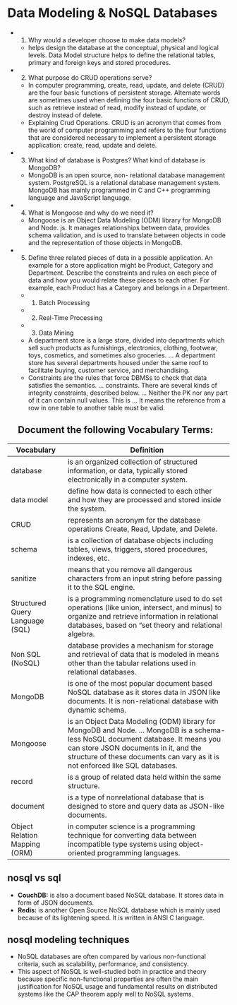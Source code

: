 #  Data Modeling & NoSQL Databases

- 1. Why would a developer choose to make data models?
  - helps design the database at the conceptual, physical and logical levels. Data Model structure helps to define the relational tables, primary and foreign keys and stored procedures. 

- 2. What purpose do CRUD operations serve?
  - In computer programming, create, read, update, and delete (CRUD) are the four basic functions of persistent storage. Alternate words are sometimes used when defining the four basic functions of CRUD, such as retrieve instead of read, modify instead of update, or destroy instead of delete.
  - Explaining Crud Operations. CRUD is an acronym that comes from the world of computer programming and refers to the four functions that are considered necessary to implement a persistent storage application: create, read, update and delete.

- 3. What kind of database is Postgres? What kind of database is MongoDB?
  - MongoDB is an open source, non- relational database management system. PostgreSQL is a relational database management system. MongoDB has mainly programmed in C and C++ programming language and JavaScript language.

- 4. What is Mongoose and why do we need it?
  - Mongoose is an Object Data Modeling (ODM) library for MongoDB and Node. js. It manages relationships between data, provides schema validation, and is used to translate between objects in code and the representation of those objects in MongoDB.

- 5. Define three related pieces of data in a possible application. An example for a store application might be Product, Category and Department. Describe the constraints and rules on each piece of data and how you would relate these pieces to each other. For example, each Product has a Category and belongs in a Department.
  - 1. Batch Processing
  - 2. Real-Time Processing
  - 3. Data Mining
  - A department store is a large store, divided into departments which sell such products as furnishings, electronics, clothing, footwear, toys, cosmetics, and sometimes also groceries. ... A department store has several departments housed under the same roof to facilitate buying, customer service, and merchandising.
  - Constraints are the rules that force DBMSs to check that data satisfies the semantics. ... constraints. There are several kinds of integrity constraints, described below. ... Neither the PK nor any part of it can contain null values. This is ... It means the reference from a row in one table to another table must be valid.


  ## Document the following Vocabulary Terms:

Vocabulary                   |  Definition
-----------------------------|----------------------------------------------------------------------------------------------------
database                     | is an organized collection of structured information, or data, typically stored electronically in a                                       computer system.
  data model                     | define how data is connected to each other and how they are processed and stored inside the system.
  CRUD                           | represents an acronym for the database operations Create, Read, Update, and Delete.
  schema                         | is a collection of database objects including tables, views, triggers, stored procedures, indexes, etc.
  sanitize                       | means that you remove all dangerous characters from an input string before passing it to the SQL engine.                                                                       
  Structured Query Language (SQL)| is a programming nomenclature used to do set operations (like union, intersect, and minus) to organize and retrieve information in relational databases, based on “set theory and relational algebra.                   
  Non SQL (NoSQL)                | database provides a mechanism for storage and retrieval of data that is modeled in means other than the tabular relations used in relational databases.   
  MongoDB                        |  is one of the most popular document based NoSQL database as it stores data in JSON like documents. It is non-relational database with dynamic schema.
  Mongoose                       | is an Object Data Modeling (ODM) library for MongoDB and Node. ... MongoDB is a schema-less NoSQL document database. It means you can store JSON documents in it, and the structure of these documents can vary as it is not enforced like SQL databases.
  record                         | is a group of related data held within the same structure. 
  document                       | is a type of nonrelational database that is designed to store and query data as JSON-like documents.
  Object Relation Mapping (ORM)  | in computer science is a programming technique for converting data between incompatible type systems using object-oriented programming languages.


## nosql vs sql
- **CouchDB:** is also a document based NoSQL database. It stores data in form of JSON documents.
- **Redis:** is another Open Source NoSQL database which is mainly used because of its lightening speed. It is written in ANSI C language.

## nosql modeling techniques
- NoSQL databases are often compared by various non-functional criteria, such as scalability, performance, and consistency.
- This aspect of NoSQL is well-studied both in practice and theory because specific non-functional properties are often the main justification for NoSQL usage and fundamental results on distributed systems like the CAP theorem apply well to NoSQL systems.  
